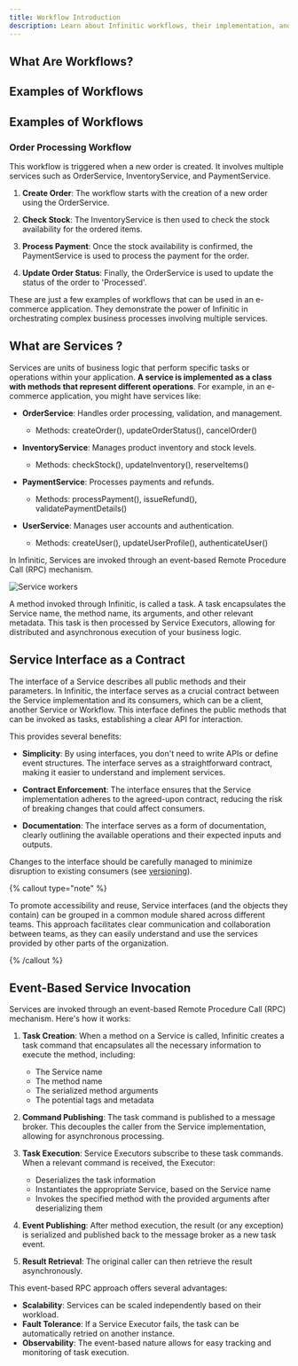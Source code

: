 ```yaml
---
title: Workflow Introduction
description: Learn about Infinitic workflows, their implementation, and how they facilitate distributed and asynchronous execution of business logic through event-based RPC mechanisms. Discover the benefits of using workflow interfaces as contracts and best practices for managing workflow versions.
---
```


## What Are Workflows?

## Examples of Workflows

## Examples of Workflows

### Order Processing Workflow

This workflow is triggered when a new order is created. It involves multiple services such as OrderService, InventoryService, and PaymentService.

1. **Create Order**: The workflow starts with the creation of a new order using the OrderService.

2. **Check Stock**: The InventoryService is then used to check the stock availability for the ordered items.

3. **Process Payment**: Once the stock availability is confirmed, the PaymentService is used to process the payment for the order.

4. **Update Order Status**: Finally, the OrderService is used to update the status of the order to 'Processed'.


These are just a few examples of workflows that can be used in an e-commerce application. They demonstrate the power of Infinitic in orchestrating complex business processes involving multiple services.



## What are Services ?

Services are units of business logic that perform specific tasks or operations within your application. **A service is implemented as a class with methods that represent different operations**. For example, in an e-commerce application, you might have services like:



* **OrderService**: Handles order processing, validation, and management.
   - Methods: createOrder(), updateOrderStatus(), cancelOrder()

* **InventoryService**: Manages product inventory and stock levels.
   - Methods: checkStock(), updateInventory(), reserveItems()

* **PaymentService**: Processes payments and refunds.
   - Methods: processPayment(), issueRefund(), validatePaymentDetails()

* **UserService**: Manages user accounts and authentication.
   - Methods: createUser(), updateUserProfile(), authenticateUser()

In Infinitic, Services are invoked through an event-based Remote Procedure Call (RPC) mechanism. 

![Service workers](/img/concept-service.png)

A method invoked through Infinitic, is called a task. A task encapsulates the Service name, the method name, its arguments, and other relevant metadata. This task is then processed by Service Executors, allowing for distributed and asynchronous execution of your business logic.


## Service Interface as a Contract

The interface of a Service describes all public methods and their parameters. In Infinitic, the interface serves as a crucial contract between the Service implementation and its consumers, which can be a client, another Service or Workflow. This interface defines the public methods that can be invoked as tasks, establishing a clear API for interaction.

This provides several benefits:

* **Simplicity**: By using interfaces, you don't need to write APIs or define event structures. The interface serves as a straightforward contract, making it easier to understand and implement services. 

* **Contract Enforcement**: The interface ensures that the Service implementation adheres to the agreed-upon contract, reducing the risk of breaking changes that could affect consumers.

* **Documentation**: The interface serves as a form of documentation, clearly outlining the available operations and their expected inputs and outputs.

Changes to the interface should be carefully managed to minimize disruption to existing consumers (see [versioning](/docs/services/versioning)). 

{% callout type="note"  %}

To promote accessibility and reuse, Service interfaces (and the objects they contain) can be grouped in a common module shared across different teams. This approach facilitates clear communication and collaboration between teams, as they can easily understand and use the services provided by other parts of the organization.

{% /callout  %}

## Event-Based Service Invocation

Services are invoked through an event-based Remote Procedure Call (RPC) mechanism. Here's how it works:

1. **Task Creation**: When a method on a Service is called, Infinitic creates a task command that encapsulates all the necessary information to execute the method, including:
   - The Service name
   - The method name
   - The serialized method arguments
   - The potential tags and metadata

2. **Command Publishing**: The task command is published to a message broker. This decouples the caller from the Service implementation, allowing for asynchronous processing.

3. **Task Execution**: Service Executors subscribe to these task commands. When a relevant command is received, the Executor:
   - Deserializes the task information
   - Instantiates the appropriate Service, based on the Service name
   - Invokes the specified method with the provided arguments after deserializing them

4. **Event Publishing**: After method execution, the result (or any exception) is serialized and published back to the message broker as a new task event.

5. **Result Retrieval**: The original caller can then retrieve the result asynchronously.

This event-based RPC approach offers several advantages:

- **Scalability**: Services can be scaled independently based on their workload.
- **Fault Tolerance**: If a Service Executor fails, the task can be automatically retried on another instance.
- **Observability**: The event-based nature allows for easy tracking and monitoring of task execution.






